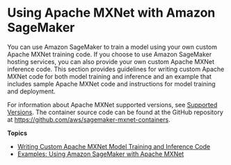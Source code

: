 # Using Apache MXNet with Amazon SageMaker<a name="mxnet"></a>

You can use Amazon SageMaker to train a model using your own custom Apache MXNet training code\. If you choose to use Amazon SageMaker hosting services, you can also provide your own custom Apache MXNet inference code\. This section provides guidelines for writing custom Apache MXNet code for both model training and inference and an example that includes sample Apache MXNet code and instructions for model training and deployment\. 

For information about Apache MXNet supported versions, see [Supported Versions](supported-versions.md)\. The container source code can be found at the GitHub repository at [https://github\.com/aws/sagemaker\-mxnet\-containers](https://github.com/aws/sagemaker-mxnet-containers)\. 

**Topics**
+ [Writing Custom Apache MXNet Model Training and Inference Code](mxnet-training-inference-code-template.md)
+ [Examples: Using Amazon SageMaker with Apache MXNet](sagemaker-examples.md)